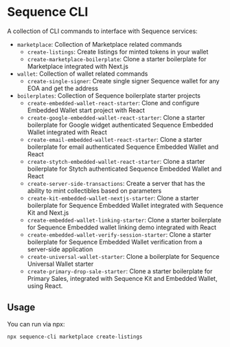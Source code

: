 # Sequence CLI
A collection of CLI commands to interface with Sequence services:

- `marketplace`: Collection of Marketplace related commands
    - `create-listings`: Create listings for minted tokens in your wallet
    - `create-marketplace-boilerplate`: Clone a starter boilerplate for Marketplace integrated with Next.js
- `wallet`: Collection of wallet related commands
    - `create-single-signer`: Create single signer Sequence wallet for any EOA and get the address
- `boilerplates`: Collection of Sequence boilerplate starter projects
    - `create-embedded-wallet-react-starter`: Clone and configure Embedded Wallet start project with React
    - `create-google-embedded-wallet-react-starter`: Clone a starter boilerplate for Google widget authenticated Sequence Embedded Wallet integrated with React
    - `create-email-embedded-wallet-react-starter`: Clone a starter boilerplate for  email authenticated Sequence Embedded Wallet and React
     - `create-stytch-embedded-wallet-react-starter`: Clone a starter boilerplate for  Stytch authenticated Sequence Embedded Wallet and React
    - `create-server-side-transactions`: Create a server that has the ability to mint collectibles based on parameters
    - `create-kit-embedded-wallet-nextjs-starter`: Clone a starter boilerplate for Sequence Embedded Wallet integrated with Sequence Kit and Next.js
    - `create-embedded-wallet-linking-starter`: Clone a starter boilerplate for Sequence Embedded wallet linking demo integrated with React
    - `create-embedded-wallet-verify-session-starter`: Clone a starter boilerplate for Sequence Embedded Wallet verification from a server-side application
    - `create-universal-wallet-starter`: Clone a boilerplate for Sequence Universal Wallet starter
    - `create-primary-drop-sale-starter`: Clone a starter boilerplate for Primary Sales, integrated with Sequence Kit and Embedded Wallet, using React.

## Usage
You can run via npx:

```
npx sequence-cli marketplace create-listings
```
